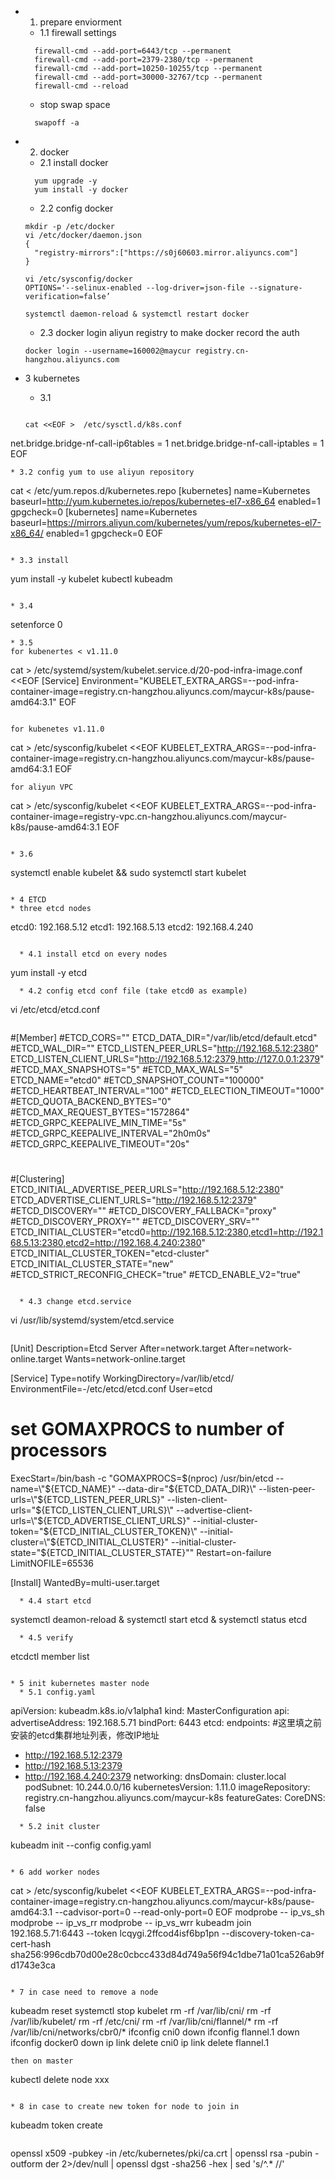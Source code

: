 * 1. prepare enviorment
  * 1.1 firewall settings
  ```
    firewall-cmd --add-port=6443/tcp --permanent
    firewall-cmd --add-port=2379-2380/tcp --permanent
    firewall-cmd --add-port=10250-10255/tcp --permanent
    firewall-cmd --add-port=30000-32767/tcp --permanent
    firewall-cmd --reload
  ```
  * stop swap space
  ```
    swapoff -a
  ```

* 2. docker
  * 2.1 install docker
  ```
    yum upgrade -y
    yum install -y docker
  ```
  * 2.2 config docker
  ```
  mkdir -p /etc/docker
  vi /etc/docker/daemon.json
  {
    "registry-mirrors":["https://s0j60603.mirror.aliyuncs.com"]
  }

  vi /etc/sysconfig/docker
  OPTIONS='--selinux-enabled --log-driver=json-file --signature-verification=false’

  systemctl daemon-reload & systemctl restart docker
  ```
  * 2.3 docker login aliyun registry to make docker record the auth
  ```
  docker login --username=160002@maycur registry.cn-hangzhou.aliyuncs.com
  ```

* 3 kubernetes
  * 3.1
  ```
  
  cat <<EOF >  /etc/sysctl.d/k8s.conf
net.bridge.bridge-nf-call-ip6tables = 1
net.bridge.bridge-nf-call-iptables = 1
EOF
  ```
  * 3.2 config yum to use aliyun repository
  ```

  cat <<EOF > /etc/yum.repos.d/kubernetes.repo
[kubernetes]
name=Kubernetes
baseurl=http://yum.kubernetes.io/repos/kubernetes-el7-x86_64
enabled=1
gpgcheck=0
[kubernetes]
name=Kubernetes
baseurl=https://mirrors.aliyun.com/kubernetes/yum/repos/kubernetes-el7-x86_64/
enabled=1
gpgcheck=0
EOF

  ```
  
  * 3.3 install
  ```

  yum install -y kubelet kubectl kubeadm

  ``` 
  
  * 3.4
  ```

  setenforce 0
  ```
  * 3.5
  for kubenertes < v1.11.0
  ```
cat > /etc/systemd/system/kubelet.service.d/20-pod-infra-image.conf <<EOF
[Service]
Environment="KUBELET_EXTRA_ARGS=--pod-infra-container-image=registry.cn-hangzhou.aliyuncs.com/maycur-k8s/pause-amd64:3.1"
EOF
  ```

  for kubenetes v1.11.0
  ```
cat > /etc/sysconfig/kubelet <<EOF
KUBELET_EXTRA_ARGS=--pod-infra-container-image=registry.cn-hangzhou.aliyuncs.com/maycur-k8s/pause-amd64:3.1
EOF
  ```
  for aliyun VPC
  ```
cat > /etc/sysconfig/kubelet <<EOF
KUBELET_EXTRA_ARGS=--pod-infra-container-image=registry-vpc.cn-hangzhou.aliyuncs.com/maycur-k8s/pause-amd64:3.1
EOF
  ```

  * 3.6
  ```
  systemctl enable kubelet && sudo systemctl start kubelet
  ```

* 4 ETCD
  * three etcd nodes
```
  etcd0: 192.168.5.12
  etcd1: 192.168.5.13
  etcd2: 192.168.4.240
```

  * 4.1 install etcd on every nodes
```
  yum install -y etcd
```
  * 4.2 config etcd conf file (take etcd0 as example)
```
  vi /etc/etcd/etcd.conf
```
```
#[Member]
#ETCD_CORS=""
ETCD_DATA_DIR="/var/lib/etcd/default.etcd"
#ETCD_WAL_DIR=""
ETCD_LISTEN_PEER_URLS="http://192.168.5.12:2380"
ETCD_LISTEN_CLIENT_URLS="http://192.168.5.12:2379,http://127.0.0.1:2379"
#ETCD_MAX_SNAPSHOTS="5"
#ETCD_MAX_WALS="5"
ETCD_NAME="etcd0"
#ETCD_SNAPSHOT_COUNT="100000"
#ETCD_HEARTBEAT_INTERVAL="100"
#ETCD_ELECTION_TIMEOUT="1000"
#ETCD_QUOTA_BACKEND_BYTES="0"
#ETCD_MAX_REQUEST_BYTES="1572864"
#ETCD_GRPC_KEEPALIVE_MIN_TIME="5s"
#ETCD_GRPC_KEEPALIVE_INTERVAL="2h0m0s"
#ETCD_GRPC_KEEPALIVE_TIMEOUT="20s"
#
#[Clustering]
ETCD_INITIAL_ADVERTISE_PEER_URLS="http://192.168.5.12:2380"
ETCD_ADVERTISE_CLIENT_URLS="http://192.168.5.12:2379"
#ETCD_DISCOVERY=""
#ETCD_DISCOVERY_FALLBACK="proxy"
#ETCD_DISCOVERY_PROXY=""
#ETCD_DISCOVERY_SRV=""
ETCD_INITIAL_CLUSTER="etcd0=http://192.168.5.12:2380,etcd1=http://192.168.5.13:2380,etcd2=http://192.168.4.240:2380"
ETCD_INITIAL_CLUSTER_TOKEN="etcd-cluster"
ETCD_INITIAL_CLUSTER_STATE="new"
#ETCD_STRICT_RECONFIG_CHECK="true"
#ETCD_ENABLE_V2="true"
```

  * 4.3 change etcd.service
```
vi /usr/lib/systemd/system/etcd.service
```
```
[Unit]
Description=Etcd Server
After=network.target
After=network-online.target
Wants=network-online.target

[Service]
Type=notify
WorkingDirectory=/var/lib/etcd/
EnvironmentFile=-/etc/etcd/etcd.conf
User=etcd
# set GOMAXPROCS to number of processors
ExecStart=/bin/bash -c "GOMAXPROCS=$(nproc) /usr/bin/etcd --name=\"${ETCD_NAME}\" --data-dir=\"${ETCD_DATA_DIR}\" --listen-peer-urls=\"${ETCD_LISTEN_PEER_URLS}\" --listen-client-urls=\"${ETCD_LISTEN_CLIENT_URLS}\" --advertise-client-urls=\"${ETCD_ADVERTISE_CLIENT_URLS}\" --initial-cluster-token=\"${ETCD_INITIAL_CLUSTER_TOKEN}\" --initial-cluster=\"${ETCD_INITIAL_CLUSTER}\" --initial-cluster-state=\"${ETCD_INITIAL_CLUSTER_STATE}\""
Restart=on-failure
LimitNOFILE=65536

[Install]
WantedBy=multi-user.target
```
  * 4.4 start etcd
```
  systemctl deamon-reload & systemctl start etcd & systemctl status etcd
```
  * 4.5 verify
```
  etcdctl member list
```

* 5 init kubernetes master node
  * 5.1 config.yaml
```
apiVersion: kubeadm.k8s.io/v1alpha1
kind: MasterConfiguration
api:
  advertiseAddress: 192.168.5.71
  bindPort: 6443
etcd:
  endpoints: #这里填之前安装的etcd集群地址列表，修改IP地址
  - http://192.168.5.12:2379
  - http://192.168.5.13:2379
  - http://192.168.4.240:2379
networking:
  dnsDomain: cluster.local
  podSubnet: 10.244.0.0/16
kubernetesVersion: 1.11.0
imageRepository: registry.cn-hangzhou.aliyuncs.com/maycur-k8s
featureGates:
  CoreDNS: false

```
  * 5.2 init cluster
```
kubeadm init --config config.yaml
```

* 6 add worker nodes
```
cat > /etc/sysconfig/kubelet <<EOF
KUBELET_EXTRA_ARGS=--pod-infra-container-image=registry.cn-hangzhou.aliyuncs.com/maycur-k8s/pause-amd64:3.1 --cadvisor-port=0 --read-only-port=0
EOF
modprobe -- ip_vs_sh
modprobe -- ip_vs_rr
modprobe -- ip_vs_wrr
kubeadm join 192.168.5.71:6443 --token lcqygi.2ffcod4isf6bp1pn --discovery-token-ca-cert-hash sha256:996cdb70d00e28c0cbcc433d84d749a56f94c1dbe71a01ca526ab9fd1743e3ca
```

* 7 in case need to remove a node
```
kubeadm reset
systemctl stop kubelet
rm -rf /var/lib/cni/
rm -rf /var/lib/kubelet/
rm -rf /etc/cni/
rm -rf /var/lib/cni/flannel/*
rm -rf /var/lib/cni/networks/cbr0/*
ifconfig cni0 down
ifconfig flannel.1 down
ifconfig docker0 down
ip link delete cni0
ip link delete flannel.1
```
then on master
```
kubectl delete node xxx
```

* 8 in case to create new token for node to join in
```
kubeadm token create
```
```
openssl x509 -pubkey -in /etc/kubernetes/pki/ca.crt | openssl rsa -pubin -outform der 2>/dev/null | openssl dgst -sha256 -hex | sed 's/^.* //'
```